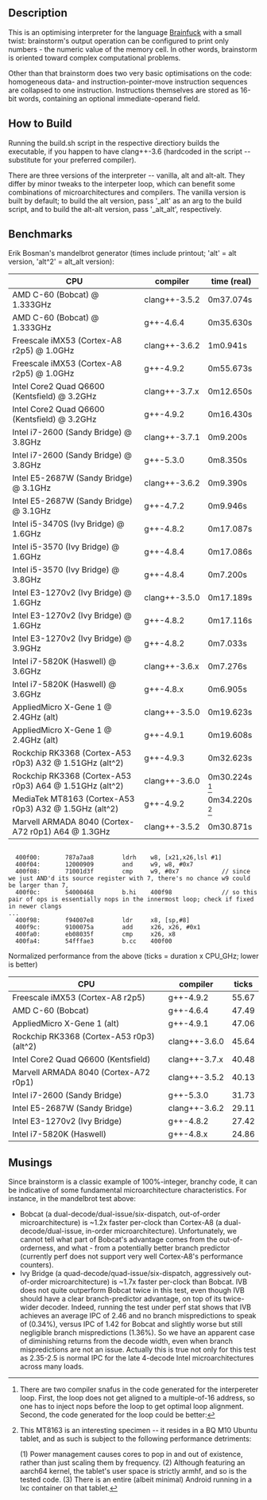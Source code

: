 Description
-----------

This is an optimising interpreter for the language [Brainfuck](http://en.wikipedia.org/wiki/Brainfuck) with a small twist: brainstorm's output operation can be configured to print only numbers - the numeric value of the memory cell. In other words, brainstorm is oriented toward complex computational problems.

Other than that brainstorm does two very basic optimisations on the code: homogeneous data- and instruction-pointer-move instruction sequences are collapsed to one instruction. Instructions themselves are stored as 16-bit words, containing an optional immediate-operand field.

How to Build
------------

Running the build.sh script in the respective directiory builds the executable, if you happen to have clang++-3.6 (hardcoded in the script -- substitute for your preferred compiler).

There are three versions of the interpreter -- vanilla, alt and alt-alt. They differ by minor tweaks to the interpeter loop, which can benefit some combinations of microarchitectures and compilers. The vanilla version is built by default; to build the alt version, pass '\_alt' as an arg to the build script, and to build the alt-alt version, pass '\_alt\_alt', respectively.

Benchmarks
----------

Erik Bosman's mandelbrot generator (times include printout; 'alt' = alt version, 'alt^2' = alt\_alt version):

| CPU                                                     | compiler      | time (real)    |
| ---------------------------------------------------     | ------------- | -------------- |
| AMD C-60 (Bobcat) @ 1.333GHz                            | clang++-3.5.2 | 0m37.074s      |
| AMD C-60 (Bobcat) @ 1.333GHz                            | g++-4.6.4     | 0m35.630s      |
| Freescale iMX53 (Cortex-A8 r2p5) @ 1.0GHz               | clang++-3.6.2 | 1m0.941s       |
| Freescale iMX53 (Cortex-A8 r2p5) @ 1.0GHz               | g++-4.9.2     | 0m55.673s      |
| Intel Core2 Quad Q6600 (Kentsfield) @ 3.2GHz            | clang++-3.7.x | 0m12.650s      |
| Intel Core2 Quad Q6600 (Kentsfield) @ 3.2GHz            | g++-4.9.2     | 0m16.430s      |
| Intel i7-2600 (Sandy Bridge) @ 3.8GHz                   | clang++-3.7.1 | 0m9.200s       |
| Intel i7-2600 (Sandy Bridge) @ 3.8GHz                   | g++-5.3.0     | 0m8.350s       |
| Intel E5-2687W (Sandy Bridge) @ 3.1GHz                  | clang++-3.6.2 | 0m9.390s       |
| Intel E5-2687W (Sandy Bridge) @ 3.1GHz                  | g++-4.7.2     | 0m9.946s       |
| Intel i5-3470S (Ivy Bridge) @ 1.6GHz                    | g++-4.8.2     | 0m17.087s      |
| Intel i5-3570 (Ivy Bridge) @ 1.6GHz                     | g++-4.8.4     | 0m17.086s      |
| Intel i5-3570 (Ivy Bridge) @ 3.8GHz                     | g++-4.8.4     | 0m7.200s       |
| Intel E3-1270v2 (Ivy Bridge) @ 1.6GHz                   | clang++-3.5.0 | 0m17.189s      |
| Intel E3-1270v2 (Ivy Bridge) @ 1.6GHz                   | g++-4.8.2     | 0m17.116s      |
| Intel E3-1270v2 (Ivy Bridge) @ 3.9GHz                   | g++-4.8.2     | 0m7.033s       |
| Intel i7-5820K (Haswell) @ 3.6GHz                       | clang++-3.6.x | 0m7.276s       |
| Intel i7-5820K (Haswell) @ 3.6GHz                       | g++-4.8.x     | 0m6.905s       |
| AppliedMicro X-Gene 1 @ 2.4GHz (alt)                    | clang++-3.5.0 | 0m19.623s      |
| AppliedMicro X-Gene 1 @ 2.4GHz (alt)                    | g++-4.9.1     | 0m19.608s      |
| Rockchip RK3368 (Cortex-A53 r0p3) A32 @ 1.51GHz (alt^2) | g++-4.9.3     | 0m32.623s      |
| Rockchip RK3368 (Cortex-A53 r0p3) A64 @ 1.51GHz (alt^2) | clang++-3.6.0 | 0m30.224s [^1] |
| MediaTek MT8163 (Cortex-A53 r0p3) A32 @ 1.5GHz (alt^2)  | g++-4.9.2     | 0m34.220s [^2] |
| Marvell ARMADA 8040 (Cortex-A72 r0p1) A64 @ 1.3GHz      | clang++-3.5.2 | 0m30.871s      |

[^1]: There are two compiler snafus in the code generated for the interpereter loop. First,
the loop does not get aligned to a multiple-of-16 address, so one has to inject nops before the
loop to get optimal loop alignment. Second, the code generated for the loop could be better:

<pre><code>
  400f00:       787a7aa8        ldrh    w8, [x21,x26,lsl #1]
  400f04:       12000909        and     w9, w8, #0x7
  400f08:       71001d3f        cmp     w9, #0x7            // since we just AND'd its source register with 7, there's no chance w9 could be larger than 7,
  400f0c:       54000468        b.hi    400f98              // so this pair of ops is essentially nops in the innermost loop; check if fixed in newer clangs
...
  400f98:       f94007e8        ldr     x8, [sp,#8]
  400f9c:       9100075a        add     x26, x26, #0x1
  400fa0:       eb08035f        cmp     x26, x8
  400fa4:       54fffae3        b.cc    400f00
</code></pre>

[^2]: This MT8163 is an interesting specimen -- it resides in a BQ M10 Ubuntu tablet, and
as such is subject to the following performance detriments:

	(1) Power management causes cores to pop in and out of existence, rather than just scaling them by frequency.
	(2) Although featuring an aarch64 kernel, the tablet's user space is strictly armhf, and so is the tested code.
	(3) There is an entire (albeit minimal) Android running in a lxc container on that tablet.

Normalized performance from the above (ticks = duration x CPU\_GHz; lower is better)

| CPU                                                 | compiler      | ticks       |
|---------------------------------------------------- | ------------- | ----------- |
| Freescale iMX53 (Cortex-A8 r2p5)                    | g++-4.9.2     | 55.67       |
| AMD C-60 (Bobcat)                                   | g++-4.6.4     | 47.49       |
| AppliedMicro X-Gene 1 (alt)                         | g++-4.9.1     | 47.06       |
| Rockchip RK3368 (Cortex-A53 r0p3) (alt^2)           | clang++-3.6.0 | 45.64       |
| Intel Core2 Quad Q6600 (Kentsfield)                 | clang++-3.7.x | 40.48       |
| Marvell ARMADA 8040 (Cortex-A72 r0p1)               | clang++-3.5.2 | 40.13       |
| Intel i7-2600 (Sandy Bridge)                        | g++-5.3.0     | 31.73       |
| Intel E5-2687W (Sandy Bridge)                       | clang++-3.6.2 | 29.11       |
| Intel E3-1270v2 (Ivy Bridge)                        | g++-4.8.2     | 27.42       |
| Intel i7-5820K (Haswell)                            | g++-4.8.x     | 24.86       |

Musings
-------

Since brainstorm is a classic example of 100%-integer, branchy code, it can be indicative of some fundamental microarchitecture characteristics. For instance, in the mandelbrot test above:

* Bobcat (a dual-decode/dual-issue/six-dispatch, out-of-order microarchitecture) is ~1.2x faster per-clock than Cortex-A8 (a dual-decode/dual-issue, in-order microarchitecture). Unfortunately, we cannot tell what part of Bobcat's advantage comes from the out-of-orderness, and what - from a potentially better branch predictor (currently perf does not support very well Cortex-A8's performance counters).
* Ivy Bridge (a quad-decode/quad-issue/six-dispatch, aggressively out-of-order microarchitecture) is ~1.7x faster per-clock than Bobcat. IVB does not quite outperform Bobcat twice in this test, even though IVB should have a clear branch-predictor advantage, on top of its twice-wider decoder. Indeed, running the test under perf stat shows that IVB achieves an average IPC of 2.46 and no branch mispredictions to speak of (0.34%), versus IPC of 1.42 for Bobcat and slightly worse but still negligible branch mispredictions (1.36%). So we have an apparent case of diminishing returns from the decode width, even when branch mispredictions are not an issue. Actually this is true not only for this test as 2.35-2.5 is normal IPC for the late 4-decode Intel microarchitectures across many loads.
